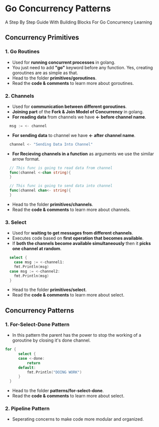 # Go Concurrency Patterns
A Step By Step Guide With Building Blocks For Go Concurrency Learning

## Concurrency Primitives
### 1. Go Routines
  - Used for **running concurrent processes** in golang.
  - You just need to add **"go"** keyword before any function. Yes, creating goroutines are as simple as that.
  - Head to the folder **primitives/goroutines**.
  - Read the **code & comments** to learn more about goroutines.

### 2. Channels
  - Used for **communication between different goroutines**.
  - **Joining part** of the **Fork & Join Model of Concurrency** in golang.
  - **For reading data** from channels we have **<- before channel name**.
  ```go
    msg := <- channel
  ```
  - **For sending data** to channel we have **<- after channel name**.
  ```go
    channel <- "Sending Data Into Channel"
  ```
  - **For Recieving channels in a function** as arguments we use the similar arrow format.
  ```go
    // This func is going to read data from channel
    func(channel <-chan string){
    }

    // This func is going to send data into channel
    func(channel chan<- string){
    }
  ```
  - Head to the folder **primitives/channels**.
  - Read the **code & comments** to learn more about channels.

### 3. Select
  - Used for **waiting to get messages from different channels**.
  - Executes code based on **first operation that becomes available**.
  - If **both the channels become available simultaneously** then it **picks one channel at random**.
  ```go
    select {
	  case msg := <-channel1:
      fmt.Println(msg)
    case msg := <-channel2:
      fmt.Println(msg)
    }
  ```
  - Head to the folder **primitives/select**.
  - Read the **code & comments** to learn more about select.

## Concurrency Patterns
### 1. For-Select-Done Pattern
  - In this pattern the parent has the power to stop the working of a goroutine by closing it's done channel.
  ```go
  for {
		select {
		case <-done:
			return
		default:
			fmt.Println("DOING WORK")
		}
	}
  ```
  - Head to the folder **patterns/for-select-done**.
  - Read the **code & comments** to learn more about select.

### 2. Pipeline Pattern
  - Seperating concerns to make code more modular and organized.
